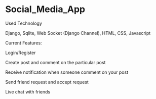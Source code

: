 # Social_Media_App

Used Technology

Django, 
Sqlite, 
Web Socket (Django Channel), 
HTML, CSS, 
Javascript

Current Features:

Login/Register

Create post and comment on the particular post

Receive notification when someone comment on your post

Send friend request and accept request

Live chat with friends
